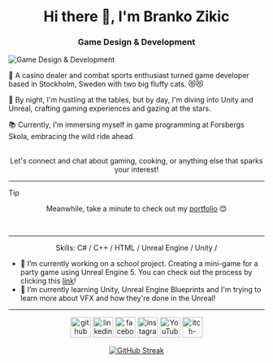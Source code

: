 
<h1 align="center">
Hi there 👋, I'm Branko Zikic
</h1>

<h3 align="center">
 Game Design & Development
</h3>

![Game Design & Development](https://media.licdn.com/dms/image/D5616AQHmvddjlgBKXg/profile-displaybackgroundimage-shrink_350_1400/0/1700213842710?e=1726099200&v=beta&t=_dBuncDs5kc2rEjR-6Q63i1sqidmCwdmabowjsprx4E)


🎲 A casino dealer and combat sports enthusiast turned game developer based in Stockholm, Sweden with two big fluffy cats. 😻😻

🌙 By night, I'm hustling at the tables, but by day, I'm diving into Unity and Unreal, crafting gaming experiences and gazing at the stars.

📚 Currently, I'm immersing myself in game programming at Forsbergs Skola, embracing the wild ride ahead.<br><br>


<p align="center"> Let's connect and chat about gaming, cooking, or anything else that sparks your interest!</p>

***

> [!TIP]
> <p align="center">Meanwhile, take a minute to check out my <a href="https://www.brankozikic.com">portfolio</a> 😊<br>
</p>
<br>

***

<p align="center">
Skills: C# / C++ / HTML / Unreal Engine / Unity /<br>
</p>

- 🔭 I’m currently working on a school project. Creating a mini-game for a party game using Unreal Engine 5. You can check out the process by clicking this [link](https://www.brankozikic.com/projects/tanky-pizza-bank)!
- 🌱 I’m currently learning Unity, Unreal Engine Blueprints and I'm trying to learn more about VFX and how they're done in the Unreal!

***

<p align="center">
  <a href="https://github.com/ItsBranko"><img src="https://cdn.simpleicons.org/github/cornflowerblue" alt="github" height="40"></a>
  <a href="https://www.linkedin.com/in/branko-zikic-9992762a0/"><img src="https://cdn.simpleicons.org/linkedin/cornflowerblue" alt="linkedin" height="40"></a>
  <a href="https://www.facebook.com/branko.zikic"><img src="https://cdn.simpleicons.org/facebook/cornflowerblue" alt="facebook" height="40"></a>
  <a href="https://www.instagram.com/itsbranko/"><img src="https://cdn.simpleicons.org/instagram/cornflowerblue" alt="instagram" height="40"></a>
  <a href="https://www.youtube.com/@ItsBranko"><img src="https://cdn.simpleicons.org/youtube/cornflowerblue" alt="YouTube" height="40"></a>
  <a href="https://itsbranko.itch.io/"><img src="https://cdn.simpleicons.org/itchdotio/cornflowerblue" alt="itch-dot-io" height="40"></a>
</p>

<p align="center">
  <a href="https://git.io/streak-stats"><img src="https://streak-stats.demolab.com/?user=itsbranko&theme=tokyonight" alt="GitHub Streak"></a>
</p>
